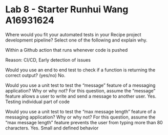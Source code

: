 # Lab 8 - Starter Runhui Wang A16931624
 Where would you fit your automated tests in your Recipe project development pipeline? Select one of the following and explain why.

Within a Github action that runs whenever code is pushed 

Reason: CI/CD, Early detection of issues

Would you use an end to end test to check if a function is returning the correct output? (yes/no)
No. 

Would you use a unit test to test the “message” feature of a messaging application? Why or why not? For this question, assume the “message” feature allows a user to write and send a message to another user.
Yes. Testing individual part of code

Would you use a unit test to test the “max message length” feature of a messaging application? Why or why not? For this question, assume the “max message length” feature prevents the user from typing more than 80 characters.
Yes. Small and defined behavior